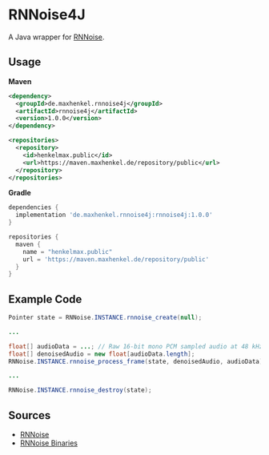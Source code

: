 # RNNoise4J

A Java wrapper for [RNNoise](https://jmvalin.ca/demo/rnnoise/).

## Usage

**Maven**

``` xml
<dependency>
  <groupId>de.maxhenkel.rnnoise4j</groupId>
  <artifactId>rnnoise4j</artifactId>
  <version>1.0.0</version>
</dependency>

<repositories>
  <repository>
    <id>henkelmax.public</id>
    <url>https://maven.maxhenkel.de/repository/public</url>
  </repository>
</repositories>
```

**Gradle**

``` groovy
dependencies {
  implementation 'de.maxhenkel.rnnoise4j:rnnoise4j:1.0.0'
}

repositories {
  maven {
    name = "henkelmax.public"
    url = 'https://maven.maxhenkel.de/repository/public'
  }
}
```

## Example Code

``` java
Pointer state = RNNoise.INSTANCE.rnnoise_create(null);

...

float[] audioData = ...; // Raw 16-bit mono PCM sampled audio at 48 kHz
float[] denoisedAudio = new float[audioData.length];
RNNoise.INSTANCE.rnnoise_process_frame(state, denoisedAudio, audioData);

...

RNNoise.INSTANCE.rnnoise_destroy(state);
```

## Sources

- [RNNoise](https://gitlab.xiph.org/xiph/rnnoise)
- [RNNoise Binaries](https://github.com/mjwells2002/rnnoise-bin)